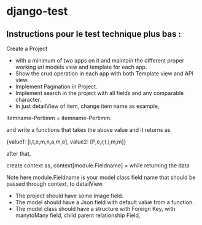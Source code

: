 # django-test


## Instructions pour le test technique plus bas :



Create a Project
* with a minimum of two apps on it and maintain the different proper working url models view and template for each app.
* Show the crud operation in each app with both Template view and API view.
* Implement Pagination in Project.
* Implement search in the project with all fields and any comparable character.
* In just detailView of item, change item name as example,

itemname-Pertimm = itemname-Pertimm.



and write a functions that takes  the above value  and it returns as 

 {value1: [i,t,e,m,n,a,m,e], value2: [P,e,r,t,i,m,m]}  

after that, 

create context as, 
context[module.Fieldname] =  while returning the data



Note here module.Fieldname is your model class field name that should be passed through context, to detailView.


* The project should have some Image field.
* The model should have a Json field with default value from a function.
* The model class should have a structure with Foreign Key, with manytoMany field,
child parent relationship Field,

